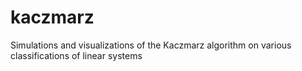 # kaczmarz
Simulations and visualizations of the Kaczmarz algorithm on various classifications of linear systems
